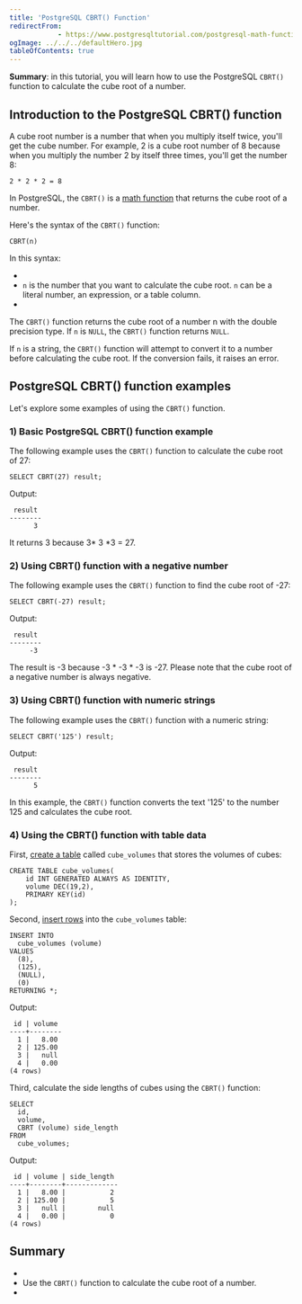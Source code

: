 ```yaml
---
title: 'PostgreSQL CBRT() Function'
redirectFrom: 
            - https://www.postgresqltutorial.com/postgresql-math-functions/postgresql-cbrt/
ogImage: ../../../defaultHero.jpg
tableOfContents: true
---
```



**Summary**: in this tutorial, you will learn how to use the PostgreSQL `CBRT()` function to calculate the cube root of a number.





## Introduction to the PostgreSQL CBRT() function





A cube root number is a number that when you multiply itself twice, you'll get the cube number. For example, 2 is a cube root number of 8 because when you multiply the number 2 by itself three times, you'll get the number 8:





```
2 * 2 * 2 = 8
```





In PostgreSQL, the `CBRT()` is a [math function](https://www.postgresqltutorial.com/postgresql-math-functions/) that returns the cube root of a number.





Here's the syntax of the `CBRT()` function:





```
CBRT(n)
```





In this syntax:





- 
- `n` is the number that you want to calculate the cube root. `n` can be a literal number, an expression, or a table column.
- 





The `CBRT()` function returns the cube root of a number n with the double precision type. If `n` is `NULL`, the `CBRT()` function returns `NULL`.





If `n` is a string, the `CBRT()` function will attempt to convert it to a number before calculating the cube root. If the conversion fails, it raises an error.





## PostgreSQL CBRT() function examples





Let's explore some examples of using the `CBRT()` function.





### 1) Basic PostgreSQL CBRT() function example





The following example uses the `CBRT()` function to calculate the cube root of 27:





```
SELECT CBRT(27) result;
```





Output:





```
 result
--------
      3
```





It returns 3 because 3\* 3 \*3 = 27.





### 2) Using CBRT() function with a negative number





The following example uses the `CBRT()` function to find the cube root of -27:





```
SELECT CBRT(-27) result;
```





Output:





```
 result
--------
     -3
```





The result is -3 because -3 \* -3 \* -3 is -27. Please note that the cube root of a negative number is always negative.





### 3) Using CBRT() function with numeric strings





The following example uses the `CBRT()` function with a numeric string:





```
SELECT CBRT('125') result;
```





Output:





```
 result
--------
      5
```





In this example, the `CBRT()` function converts the text '125' to the number 125 and calculates the cube root.





### 4) Using the CBRT() function with table data





First, [create a table](https://www.postgresqltutorial.com/postgresql-tutorial/postgresql-create-table/) called `cube_volumes` that stores the volumes of cubes:





```
CREATE TABLE cube_volumes(
    id INT GENERATED ALWAYS AS IDENTITY,
    volume DEC(19,2),
    PRIMARY KEY(id)
);
```





Second, [insert rows](https://www.postgresqltutorial.com/postgresql-tutorial/postgresql-insert-multiple-rows/) into the `cube_volumes` table:





```
INSERT INTO
  cube_volumes (volume)
VALUES
  (8),
  (125),
  (NULL),
  (0)
RETURNING *;
```





Output:





```
 id | volume
----+--------
  1 |   8.00
  2 | 125.00
  3 |   null
  4 |   0.00
(4 rows)
```





Third, calculate the side lengths of cubes using the `CBRT()` function:





```
SELECT
  id,
  volume,
  CBRT (volume) side_length
FROM
  cube_volumes;
```





Output:





```
 id | volume | side_length
----+--------+-------------
  1 |   8.00 |           2
  2 | 125.00 |           5
  3 |   null |        null
  4 |   0.00 |           0
(4 rows)
```





## Summary





- 
- Use the `CBRT()` function to calculate the cube root of a number.
- 


